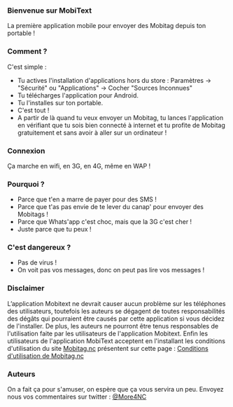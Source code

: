 ### Bienvenue sur MobiText
La première application mobile pour envoyer des Mobitag depuis ton portable !

### Comment ?
C'est simple :

* Tu actives l'installation d'applications hors du store : Paramètres -> "Sécurité" ou "Applications" -> Cocher "Sources Inconnues"
* Tu télécharges l'application pour Android.
* Tu l'installes sur ton portable.
* C'est tout !
* A partir de là quand tu veux envoyer un Mobitag, tu lances l'application en vérifiant que tu sois bien connecté à internet et tu profite de Mobitag gratuitement et sans avoir à aller sur un ordinateur !

### Connexion
Ça marche en wifi, en 3G, en 4G, même en WAP !

### Pourquoi ?
* Parce que t'en a marre de payer pour des SMS !
* Parce que t'as pas envie de te lever du canap' pour envoyer des Mobitags !
* Parce que Whats'app c'est choc, mais que la 3G c'est cher !
* Juste parce que tu peux !

### C'est dangereux ?
* Pas de virus !
* On voit pas vos messages, donc on peut pas lire vos messages !

### Disclaimer
L’application Mobitext ne devrait causer aucun problème sur les téléphones des utilisateurs, toutefois les auteurs se dégagent de toutes responsabilités des dégâts qui pourraient être causés par cette application si vous décidez de l'installer.
De plus, les auteurs ne pourront être tenus responsables de l'utilisation faite par les utilisateurs de l'application Mobitext.
Enfin les utilisateurs de l'application MobiText acceptent en l'installant les conditions d'utilisation du site [Mobitag.nc](http://www.mobitag.nc) présentent sur cette page : [Conditions d'utilisation de Mobitag.nc](http://www.mobitag.nc/pop)

### Auteurs
On a fait ça pour s'amuser, on espère que ça vous servira un peu. Envoyez nous vos commentaires sur twitter : [@More4NC](https://twitter.com/More4NC)
